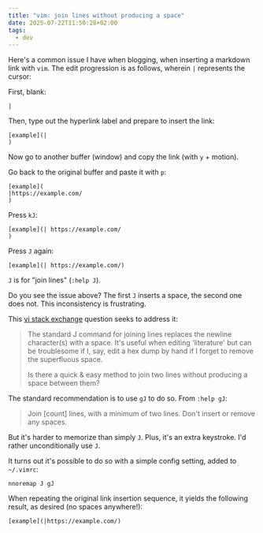 ```yaml
---
title: "vim: join lines without producing a space"
date: 2025-07-22T11:50:28+02:00
tags:
  - dev
---
```


Here's a common issue I have when blogging, when inserting a markdown link with
`vim`. The edit progression is as follows, wherein `|` represents the cursor:

First, blank:

```
|
```

Then, type out the hyperlink label and prepare to insert the link:

```
[example](|
)
```

Now go to another buffer (window) and copy the link (with `y` + motion).

Go back to the original buffer and paste it with `p`:

```
[example](
|https://example.com/
)
```

Press `kJ`:

```
[example](| https://example.com/
)
```

Press `J` again:

```
[example](| https://example.com/)
```

`J` is for "join lines" (`:help J`).

Do you see the issue above? The first `J` inserts a space, the second one does
not. This inconsistency is frustrating.

This [vi stack
exchange](https://vi.stackexchange.com/questions/439/how-to-join-lines-without-producing-a-space)
question seeks to address it:

> The standard J command for joining lines replaces the newline character(s)
> with a space. It's useful when editing 'literature' but can be troublesome if
> I, say, edit a hex dump by hand if I forget to remove the superfluous space.
>
> Is there a quick & easy method to join two lines without producing a space
between them?

The standard recommendation is to use `gJ` to do so. From `:help gJ`:

> Join [count] lines, with a minimum of two lines. Don't insert or remove any
> spaces.

But it's harder to memorize than simply `J`. Plus, it's an extra keystroke. I'd
rather unconditionally use `J`.

It turns out it's possible to do so with a simple config setting, added to
`~/.vimrc`:

```vim
nnoremap J gJ
```

When repeating the original link insertion sequence, it yields the following
result, as desired (no spaces anywhere!):


```
[example](|https://example.com/)
```
